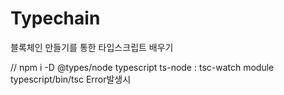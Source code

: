 # Typechain

블록체인 만들기를 통한 타입스크립트 배우기

// npm i -D @types/node typescript ts-node : tsc-watch module typescript/bin/tsc Error발생시
